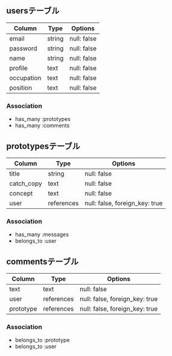 ## usersテーブル

|  Column  |   Type   |   Options   |
|  ------  | -------- | ----------- |
|   email  |  string  | null: false |
| password |  string  | null: false |
|   name   |  string  | null: false |
|  profile |   text   | null: false |
|occupation|   text   | null: false |
| position |   text   | null: false |

### Association

- has_many :prototypes
- has_many :comments


## prototypesテーブル

|  Column  |   Type   |            Options           |
|  ------  | -------- | ---------------------------- |
|   title  |  string  |           null: false        | 
|catch_copy|   text   |           null: false        |
|  concept |   text   |           null: false        |
|   user   |references|null: false, foreign_key: true|

### Association

- has_many :messages
- belongs_to :user
## commentsテーブル

|  Column  |   Type   |             Options          |
|  ------  | -------- | ---------------------------- |
|   text   |    text  |          null: false         |   
|   user   |references|null: false, foreign_key: true|
| prototype|references|null: false, foreign_key: true|

### Association

- belongs_to :prototype
- belongs_to :user

